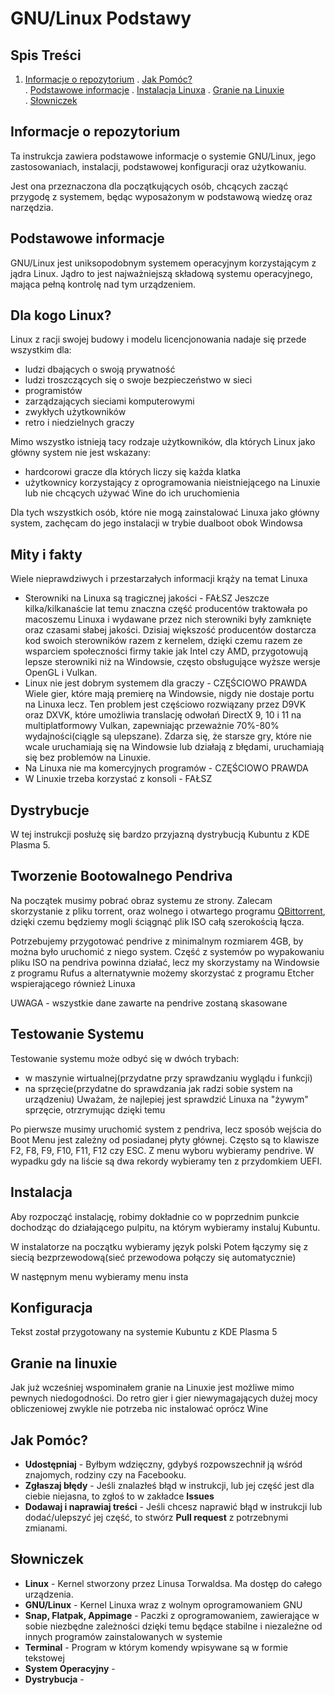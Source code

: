 # GNU/Linux Podstawy

## Spis Treści
1. [Informacje o repozytorium](#informacje-o-repozytorium)
. [Jak Pomóc?](#jak-pomóc)  
. [Podstawowe informacje](#podstawowe-informacje)
. [Instalacja Linuxa](#instalacja-linuxa)
. [Granie na Linuxie](#granie-na-linuxie)  
. [Słowniczek](#słowniczek)  

## Informacje o repozytorium
Ta instrukcja zawiera podstawowe informacje o systemie GNU/Linux, jego zastosowaniach, instalacji, podstawowej konfiguracji oraz użytkowaniu.

Jest ona przeznaczona dla początkujących osób, chcących zacząć przygodę z systemem, będąc wyposażonym w podstawową wiedzę oraz narzędzia.

## Podstawowe informacje
GNU/Linux jest uniksopodobnym systemem operacyjnym korzystającym z jądra Linux. Jądro to jest najważniejszą składową systemu operacyjnego, mająca pełną kontrolę nad tym urządzeniem.

## Dla kogo Linux?

Linux z racji swojej budowy i modelu licencjonowania nadaje się przede wszystkim dla:
* ludzi dbających o swoją prywatność
* ludzi troszczących się o swoje bezpieczeństwo w sieci
* programistów
* zarządzających sieciami komputerowymi
* zwykłych użytkowników
* retro i niedzielnych graczy

Mimo wszystko istnieją tacy rodzaje użytkowników, dla których Linux jako główny system nie jest wskazany:
* hardcorowi gracze dla których liczy się każda klatka
* użytkownicy korzystający z oprogramowania nieistniejącego na Linuxie lub nie chcących używać Wine do ich uruchomienia

Dla tych wszystkich osób, które nie mogą zainstalować Linuxa jako główny system, zachęcam do jego instalacji w trybie dualboot obok Windowsa

## Mity i fakty
Wiele nieprawdziwych i przestarzałych informacji krąży na temat Linuxa

* Sterowniki na Linuxa są tragicznej jakości - FAŁSZ
Jeszcze kilka/kilkanaście lat temu znaczna część producentów traktowała po macoszemu Linuxa i wydawane przez nich sterowniki były zamknięte oraz czasami słabej jakości. Dzisiaj większość producentów dostarcza kod swoich sterowników razem z kernelem, dzięki czemu razem ze wsparciem społeczności firmy takie jak Intel czy AMD, przygotowują lepsze sterowniki niż na Windowsie, często obsługujące wyższe wersje OpenGL i Vulkan.
* Linux nie jest dobrym systemem dla graczy - CZĘŚCIOWO PRAWDA
Wiele gier, które mają premierę na Windowsie, nigdy nie dostaje portu na Linuxa lecz. Ten problem jest częściowo rozwiązany przez D9VK oraz DXVK, które umożliwia translację odwołań DirectX 9, 10 i 11 na multiplatformowy Vulkan, zapewniając przeważnie 70%-80% wydajności(ciągle są ulepszane). Zdarza się, że starsze gry, które nie wcale uruchamiają się na Windowsie lub działają z błędami, uruchamiają się bez problemów na Linuxie.
* Na Linuxa nie ma komercyjnych programów - CZĘŚCIOWO PRAWDA
* W Linuxie trzeba korzystać z konsoli - FAŁSZ

## Dystrybucje


W tej instrukcji posłużę się bardzo przyjazną dystrybucją Kubuntu z KDE Plasma 5.

## Tworzenie Bootowalnego Pendriva
Na początek musimy pobrać obraz systemu ze strony. Zalecam skorzystanie z pliku torrent, oraz wolnego i otwartego programu [QBittorrent](), dzięki czemu będziemy mogli ściągnąć plik ISO całą szerokością łącza.

Potrzebujemy przygotować pendrive z minimalnym rozmiarem 4GB, by można było uruchomić z niego system.
Część z systemów po wypakowaniu pliku ISO na pendriva powinna działać, lecz my skorzystamy na Windowsie z programu Rufus a alternatywnie możemy skorzystać z programu Etcher wspierającego również Linuxa

UWAGA - wszystkie dane zawarte na pendrive zostaną skasowane
## Testowanie Systemu
Testowanie systemu może odbyć się w dwóch trybach:
* w maszynie wirtualnej(przydatne przy sprawdzaniu wyglądu i funkcji)
* na sprzęcie(przydatne do sprawdzania jak radzi sobie system na urządzeniu)
Uważam, że najlepiej jest sprawdzić Linuxa na "żywym" sprzęcie, otrzrymując dzięki temu

Po pierwsze musimy uruchomić system z pendriva, lecz sposób wejścia do Boot Menu jest zależny od posiadanej płyty głównej. Często są to klawisze F2, F8, F9, F10, F11, F12 czy ESC.
Z menu wyboru wybieramy pendrive. W wypadku gdy na liście są dwa rekordy wybieramy ten z przydomkiem UEFI.

## Instalacja
Aby rozpocząć instalację, robimy dokładnie co w poprzednim punkcie dochodząc do działającego pulpitu, na którym wybieramy instaluj Kubuntu.




W instalatorze na początku wybieramy język polski
Potem łączymy się z siecią bezprzewodową(sieć przewodowa połączy się automatycznie)

W następnym menu wybieramy menu insta
## Konfiguracja
Tekst został przygotowany na systemie Kubuntu z KDE Plasma 5

## Granie na linuxie
Jak już wcześniej wspominałem granie na Linuxie jest możliwe mimo pewnych niedogodności.
Do retro gier i gier niewymagających dużej mocy obliczeniowej zwykle nie potrzeba nic instalować oprócz Wine


## Jak Pomóc?
* __Udostępniaj__ - Byłbym wdzięczny, gdybyś rozpowszechnił ją wśród znajomych, rodziny czy na Facebooku.
* __Zgłaszaj błędy__ - Jeśli znalazłeś błąd w instrukcji, lub jej część jest dla ciebie niejasna, to zgłoś to w zakładce __Issues__
* __Dodawaj i naprawiaj treści__ - Jeśli chcesz naprawić błąd w instrukcji lub dodać/ulepszyć jej część, to stwórz __Pull request__ z potrzebnymi zmianami.




## Słowniczek
* __Linux__ - Kernel stworzony przez Linusa Torwaldsa. Ma dostęp do całego urządzenia.
* __GNU/Linux__ - Kernel Linuxa wraz z wolnym oprogramowaniem GNU
* __Snap, Flatpak, Appimage__ - Paczki z oprogramowaniem, zawierające w sobie niezbędne zależności dzięki temu będące stabilne i niezależne od innych programów zainstalowanych w systemie
* __Terminal__ - Program w którym komendy wpisywane są w formie tekstowej
* __System Operacyjny__ -
* __Dystrybucja__ -

